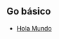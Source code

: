 ## Go básico

+ [Hola Mundo](https://github.com/hyupanqui/Learn-Programming/tree/main/Programming-Languages/Go/1-Basic-Programming-Go/1-Variables)